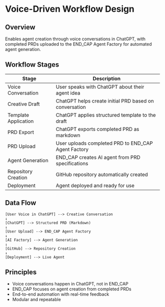 # Voice-Driven Workflow Design

## Overview
Enables agent creation through voice conversations in ChatGPT, with completed PRDs uploaded to the END_CAP Agent Factory for automated agent generation.

## Workflow Stages
| Stage | Description |
|-------|-------------|
| Voice Conversation | User speaks with ChatGPT about their agent idea |
| Creative Draft | ChatGPT helps create initial PRD based on conversation |
| Template Application | ChatGPT applies structured template to the draft |
| PRD Export | ChatGPT exports completed PRD as markdown |
| PRD Upload | User uploads completed PRD to END_CAP Agent Factory |
| Agent Generation | END_CAP creates AI agent from PRD specifications |
| Repository Creation | GitHub repository automatically created |
| Deployment | Agent deployed and ready for use |

## Data Flow
```
[User Voice in ChatGPT] --> Creative Conversation
↓
[ChatGPT] --> Structured PRD (Markdown)
↓
[User Upload] --> END_CAP Agent Factory
↓
[AI Factory] --> Agent Generation
↓
[GitHub] --> Repository Creation
↓
[Deployment] --> Live Agent
```

## Principles
- Voice conversations happen in ChatGPT, not in END_CAP
- END_CAP focuses on agent creation from completed PRDs
- End-to-end automation with real-time feedback
- Modular and repeatable
